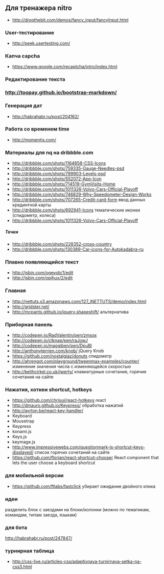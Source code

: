 ## Для тренажера nitro
+ http://dropthebit.com/demos/fancy_input/fancyInput.html

### User-тестирование
+ http://peek.usertesting.com/ 

### Капча capcha
+ https://www.google.com/recaptcha/intro/index.html

### Редактирование текста

### http://toopay.github.io/bootstrap-markdown/

### Генерация дат
+ http://habrahabr.ru/post/204162/

### Работа со временем time
+ http://momentjs.com/ 

### Материалы для nq на dribbble.com
+ http://dribbble.com/shots/1164858-CSS-Icons
+ http://dribbble.com/shots/759335-Gauge-Needles-psd
+ http://dribbble.com/shots/799903-Levels-psd
+ http://dribbble.com/shots/552072-App-Icon
+ http://dribbble.com/shots/714519-GymVisits-Home
+ http://dribbble.com/shots/1011326-Volvo-Cars-Official-Playoff
+ http://dribbble.com/shots/746829-Why-Speedometer-Design-Works
+ http://dribbble.com/shots/707265-Credit-card-form ввод данных крединтной карты
+ http://dribbble.com/shots/692941-Icons тематические иконки (спидометр, колеса)
+ http://dribbble.com/shots/1011326-Volvo-Cars-Official-Playoff
##### Тачки
 + http://dribbble.com/shots/228352-cross-country
 + http://dribbble.com/shots/130389-Car-icons-for-Autokadabra-ru

### Плавно появляющийся текст
+ http://jsbin.com/ogevob/1/edit
+ http://jsbin.com/opihux/2/edit

### Главная
+ http://nettuts.s3.amazonaws.com/127_iNETTUTS/demo/index.html
+ http://gridster.net/
+ http://mcpants.github.io/jquery.shapeshift/ альтернатива

### Приборная панель
+ http://codepen.io/RadValentin/pen/zmsox
+ http://codepen.io/clknap/pen/raJowJ
+ http://codepen.io/maggiben/pen/DpuBl
+ http://anthonyterrien.com/knob/  jQuery Knob
+ https://github.com/nostalgiaz/donuts спидометр
+ http://ahrengot.com/playground/tweenmax-examples/counter/ изменение значения числа с изменяющейся скоростью 
+ http://keithcirkel.co.uk/jwerty/ клавиатурные сочетания, горячие сочетания на сайте

### Нажатия, хоткеи shortcut, hotkeys
+ https://github.com/chrisui/react-hotkeys react
+ http://dmauro.github.io/Keypress/ обработка нажатий
+ http://ayrton.be/react-key-handler/
+ Keyboard
+ Mousetrap
+ Keypress
+ konami.js
+ Keys.js
+ keymage.js
+ http://www.impressivewebs.com/questionmark-js-shortcut-keys-displayed/ список горячих сочетаний на сайте
+ https://github.com/florian/react-shortcut-chooser React component that lets the user choose a keyboard shortcut

### для мобильной версии
+ https://github.com/ftlabs/fastclick убирает ожидание двойного клика

### идеи
разделить блок с заездами на блоки/колонки (можно по тематикам, командам, типам заезда, языкам)

### для бота
http://habrahabr.ru/post/247847/

### турнирная таблица
+ http://css-live.ru/articles-css/adaptivnaya-turnirnaya-setka-na-css3.html
